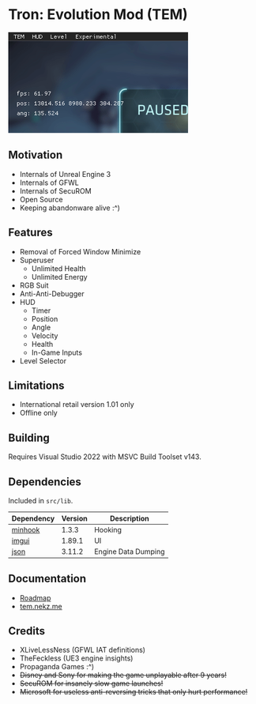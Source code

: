 # Tron: Evolution Mod (TEM)

![tem.gif](/doc/src/images/tem.gif)

## Motivation

- Internals of Unreal Engine 3
- Internals of GFWL
- Internals of SecuROM
- Open Source
- Keeping abandonware alive :^)

## Features

- Removal of Forced Window Minimize
- Superuser
	- Unlimited Health
	- Unlimited Energy
- RGB Suit
- Anti-Anti-Debugger
- HUD
	- Timer
	- Position
	- Angle
	- Velocity
	- Health
	- In-Game Inputs
- Level Selector

## Limitations

- International retail version 1.01 only
- Offline only

## Building

Requires Visual Studio 2022 with MSVC Build Toolset v143.

## Dependencies

Included in `src/lib`.

|Dependency|Version|Description|
|---|---|---|
|[minhook][]|1.3.3|Hooking|
|[imgui][]|1.89.1|UI|
|[json][]|3.11.2|Engine Data Dumping|

## Documentation

- [Roadmap][]
- [tem.nekz.me][]

## Credits

- XLiveLessNess (GFWL IAT definitions)
- TheFeckless (UE3 engine insights)
- Propaganda Games :^)
- ~~Disney and Sony for making the game unplayable after 9 years!~~
- ~~SecuROM for insanely slow game launches!~~
- ~~Microsoft for useless anti-reversing tricks that only hurt performance!~~

[minhook]: https://github.com/TsudaKageyu/minhook
[imgui]: https://github.com/ocornut/imgui
[json]: https://github.com/nlohmann/json
[Roadmap]: https://github.com/users/NeKzor/projects/1/views/1
[tem.nekz.me]: https://tem.nekz.me
